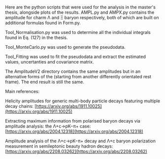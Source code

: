 Here are the python scripts that were used for the analysis in the master's thesis, alongside plots of the results. AMPL.py and AMPX.py contains the amplitude for charm Λ and Ξ baryon respectively, both of which are built on additional formulas found in Form.py.

Tool_Normalisation.py was used to determine all the individual integrals found in Eq. (127) in the thesis.

Tool_MonteCarlo.py was used to generate the pseudodata.

Tool_Fitting was used to fit the pseudodata and extract the estimated values, uncertanties and covariance matrix.

The AmplitudeV2 directory contains the same amplitudes but in an alternative forms of the (starting from another differently orientated rest frame). The end result is still the same.

Main references:

Helicity amplitudes for generic multi-body particle decays featuring multiple decay chains: [https://arxiv.org/abs/1911.10025](https://arxiv.org/abs/1911.10025)

Extracting maximum information from polarised baryon decays via amplitude analysis: the Λ+c→pK−π+ case: [https://arxiv.org/abs/2004.12318](https://arxiv.org/abs/2004.12318)

Amplitude analysis of the Λ+c→pK−π+ decay and Λ+c baryon polarization measurement in semileptonic beauty hadron decays: [https://arxiv.org/abs/2208.03262](https://arxiv.org/abs/2208.03262)
